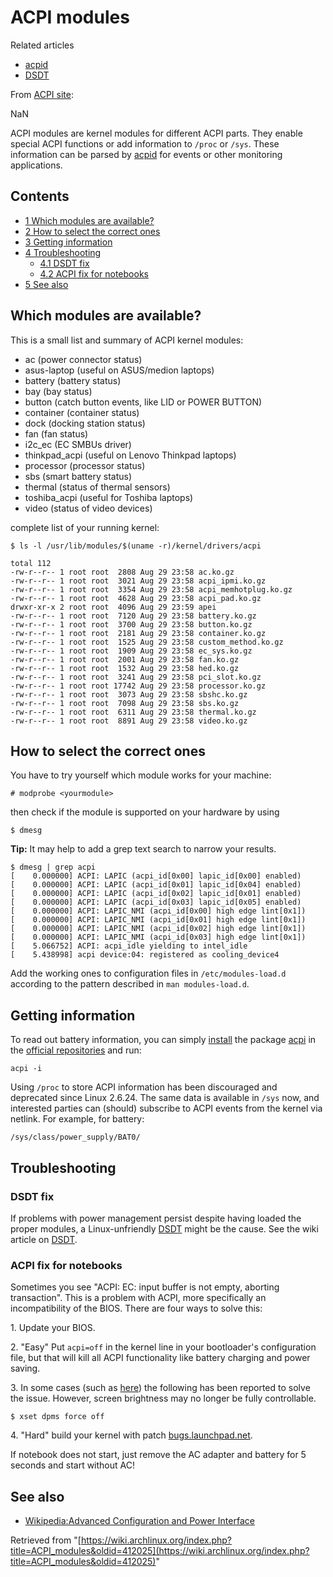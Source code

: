 # ACPI modules

Related articles

*   [acpid](/index.php/Acpid "Acpid")
*   [DSDT](/index.php/DSDT "DSDT")

From [ACPI site](http://www.acpi.info/):

NaN

ACPI modules are kernel modules for different ACPI parts. They enable special ACPI functions or add information to `/proc` or `/sys`. These information can be parsed by [acpid](/index.php/Acpid "Acpid") for events or other monitoring applications.

## Contents

*   [1 Which modules are available?](#Which_modules_are_available.3F)
*   [2 How to select the correct ones](#How_to_select_the_correct_ones)
*   [3 Getting information](#Getting_information)
*   [4 Troubleshooting](#Troubleshooting)
    *   [4.1 DSDT fix](#DSDT_fix)
    *   [4.2 ACPI fix for notebooks](#ACPI_fix_for_notebooks)
*   [5 See also](#See_also)

## Which modules are available?

This is a small list and summary of ACPI kernel modules:

*   ac (power connector status)
*   asus-laptop (useful on ASUS/medion laptops)
*   battery (battery status)
*   bay (bay status)
*   button (catch button events, like LID or POWER BUTTON)
*   container (container status)
*   dock (docking station status)
*   fan (fan status)
*   i2c_ec (EC SMBUs driver)
*   thinkpad_acpi (useful on Lenovo Thinkpad laptops)
*   processor (processor status)
*   sbs (smart battery status)
*   thermal (status of thermal sensors)
*   toshiba_acpi (useful for Toshiba laptops)
*   video (status of video devices)

complete list of your running kernel:

 `$ ls -l /usr/lib/modules/$(uname -r)/kernel/drivers/acpi` 

```
total 112
-rw-r--r-- 1 root root  2808 Aug 29 23:58 ac.ko.gz
-rw-r--r-- 1 root root  3021 Aug 29 23:58 acpi_ipmi.ko.gz
-rw-r--r-- 1 root root  3354 Aug 29 23:58 acpi_memhotplug.ko.gz
-rw-r--r-- 1 root root  4628 Aug 29 23:58 acpi_pad.ko.gz
drwxr-xr-x 2 root root  4096 Aug 29 23:59 apei
-rw-r--r-- 1 root root  7120 Aug 29 23:58 battery.ko.gz
-rw-r--r-- 1 root root  3700 Aug 29 23:58 button.ko.gz
-rw-r--r-- 1 root root  2181 Aug 29 23:58 container.ko.gz
-rw-r--r-- 1 root root  1525 Aug 29 23:58 custom_method.ko.gz
-rw-r--r-- 1 root root  1909 Aug 29 23:58 ec_sys.ko.gz
-rw-r--r-- 1 root root  2001 Aug 29 23:58 fan.ko.gz
-rw-r--r-- 1 root root  1532 Aug 29 23:58 hed.ko.gz
-rw-r--r-- 1 root root  3241 Aug 29 23:58 pci_slot.ko.gz
-rw-r--r-- 1 root root 17742 Aug 29 23:58 processor.ko.gz
-rw-r--r-- 1 root root  3073 Aug 29 23:58 sbshc.ko.gz
-rw-r--r-- 1 root root  7098 Aug 29 23:58 sbs.ko.gz
-rw-r--r-- 1 root root  6311 Aug 29 23:58 thermal.ko.gz
-rw-r--r-- 1 root root  8891 Aug 29 23:58 video.ko.gz

```

## How to select the correct ones

You have to try yourself which module works for your machine:

 `# modprobe <yourmodule>` 

then check if the module is supported on your hardware by using

 `$ dmesg` 

**Tip:** It may help to add a grep text search to narrow your results.

```
$ dmesg | grep acpi
[    0.000000] ACPI: LAPIC (acpi_id[0x00] lapic_id[0x00] enabled)
[    0.000000] ACPI: LAPIC (acpi_id[0x01] lapic_id[0x04] enabled)
[    0.000000] ACPI: LAPIC (acpi_id[0x02] lapic_id[0x01] enabled)
[    0.000000] ACPI: LAPIC (acpi_id[0x03] lapic_id[0x05] enabled)
[    0.000000] ACPI: LAPIC_NMI (acpi_id[0x00] high edge lint[0x1])
[    0.000000] ACPI: LAPIC_NMI (acpi_id[0x01] high edge lint[0x1])
[    0.000000] ACPI: LAPIC_NMI (acpi_id[0x02] high edge lint[0x1])
[    0.000000] ACPI: LAPIC_NMI (acpi_id[0x03] high edge lint[0x1])
[    5.066752] ACPI: acpi_idle yielding to intel_idle
[    5.438998] acpi device:04: registered as cooling_device4

```

Add the working ones to configuration files in `/etc/modules-load.d` according to the pattern described in `man modules-load.d`.

## Getting information

To read out battery information, you can simply [install](/index.php/Install "Install") the package [acpi](https://www.archlinux.org/packages/?name=acpi) in the [official repositories](/index.php/Official_repositories "Official repositories") and run:

```
acpi -i

```

Using `/proc` to store ACPI information has been discouraged and deprecated since Linux 2.6.24\. The same data is available in `/sys` now, and interested parties can (should) subscribe to ACPI events from the kernel via netlink. For example, for battery:

```
/sys/class/power_supply/BAT0/

```

## Troubleshooting

### DSDT fix

If problems with power management persist despite having loaded the proper modules, a Linux-unfriendly [DSDT](http://en.wikipedia.org/wiki/DSDT#ACPI_Tables) might be the cause. See the wiki article on [DSDT](/index.php/DSDT "DSDT").

### ACPI fix for notebooks

Sometimes you see "ACPI: EC: input buffer is not empty, aborting transaction". This is a problem with ACPI, more specifically an incompatibility of the BIOS. There are four ways to solve this:

1\. Update your BIOS.

2\. "Easy" Put `acpi=off` in the kernel line in your bootloader's configuration file, but that will kill all ACPI functionality like battery charging and power saving.

3\. In some cases (such as [here](http://ubuntuforums.org/showthread.php?p=8030130#10)) the following has been reported to solve the issue. However, screen brightness may no longer be fully controllable.

```
$ xset dpms force off

```

4\. "Hard" build your kernel with patch [bugs.launchpad.net](https://bugs.launchpad.net/ubuntu/+source/linux/+bug/578506).

If notebook does not start, just remove the AC adapter and battery for 5 seconds and start without AC!

## See also

*   [Wikipedia:Advanced Configuration and Power Interface](https://en.wikipedia.org/wiki/Advanced_Configuration_and_Power_Interface "wikipedia:Advanced Configuration and Power Interface")

Retrieved from "[https://wiki.archlinux.org/index.php?title=ACPI_modules&oldid=412025](https://wiki.archlinux.org/index.php?title=ACPI_modules&oldid=412025)"
